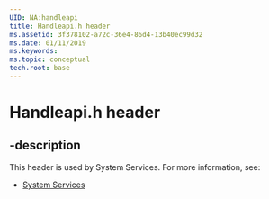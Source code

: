 ```yaml
---
UID: NA:handleapi
title: Handleapi.h header
ms.assetid: 3f378102-a72c-36e4-86d4-13b40ec99d32
ms.date: 01/11/2019
ms.keywords: 
ms.topic: conceptual
tech.root: base
---
```


# Handleapi.h header


## -description


This header is used by System Services. For more information, see:

- [System Services](../_base/index.md)

